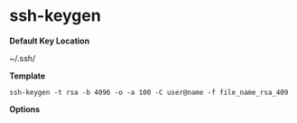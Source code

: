 # ssh-keygen 

__Default Key Location__

~/.ssh/

__Template__

```shell
ssh-keygen -t rsa -b 4096 -o -a 100 -C user@name -f file_name_rsa_409
```



__Options__

